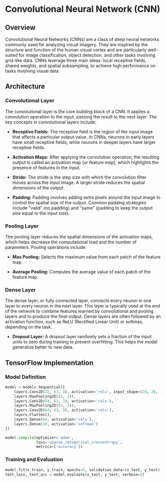 # Convolutional Neural Network (CNN)

## Overview

Convolutional Neural Networks (CNNs) are a class of deep neural networks commonly used for analyzing visual imagery. They are inspired by the structure and function of the human visual cortex and are particularly well-suited for image classification, object detection, and other tasks involving grid-like data. CNNs leverage three main ideas: local receptive fields, shared weights, and spatial subsampling, to achieve high performance on tasks involving visual data.

## Architecture

### Convolutional Layer

The convolutional layer is the core building block of a CNN. It applies a convolution operation to the input, passing the result to the next layer. The key concepts in convolutional layers include:

- **Receptive Fields:** The receptive field is the region of the input image that affects a particular output value. In CNNs, neurons in early layers have small receptive fields, while neurons in deeper layers have larger receptive fields.

- **Activation Maps:** After applying the convolution operation, the resulting output is called an activation map (or feature map), which highlights the presence of features in the input.

- **Stride:** The stride is the step size with which the convolution filter moves across the input image. A larger stride reduces the spatial dimensions of the output.

- **Padding:** Padding involves adding extra pixels around the input image to control the spatial size of the output. Common padding strategies include "valid" (no padding) and "same" (padding to keep the output size equal to the input size).

### Pooling Layer

The pooling layer reduces the spatial dimensions of the activation maps, which helps decrease the computational load and the number of parameters. Pooling operations include:

- **Max Pooling:** Selects the maximum value from each patch of the feature map.

- **Average Pooling:** Computes the average value of each patch of the feature map.

### Dense Layer

The dense layer, or fully connected layer, connects every neuron in one layer to every neuron in the next layer. This layer is typically used at the end of the network to combine features learned by convolutional and pooling layers and to produce the final output. Dense layers are often followed by an activation function, such as ReLU (Rectified Linear Unit) or softmax, depending on the task.

- **Dropout Layer:** A dropout layer randomly sets a fraction of the input units to zero during training to prevent overfitting. This helps the model generalize better to new data.

## TensorFlow Implementation

### Model Definition

```py
model = models.Sequential([
    layers.Conv2D(32, (3, 3), activation='relu', input_shape=(28, 28, 1)),
    layers.MaxPooling2D((2, 2)),
    layers.Conv2D(64, (3, 3), activation='relu'),
    layers.MaxPooling2D((2, 2)),
    layers.Conv2D(64, (3, 3), activation='relu'),
    layers.Flatten(),
    layers.Dense(64, activation='relu'),
    layers.Dense(10, activation='softmax')
])

model.compile(optimizer='adam',
              loss='sparse_categorical_crossentropy',
              metrics=['accuracy'])

```

### Training and Evaluation

```py
model.fit(x_train, y_train, epochs=5, validation_data=(x_test, y_test))
test_loss, test_acc = model.evaluate(x_test, y_test, verbose=2)
```
